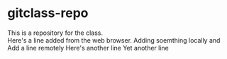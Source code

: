 # gitclass-repo
This is a repository for the class.  
Here's a line added from the web browser.
Adding soemthing locally and Add a line remotely
Here's another line
Yet another line
